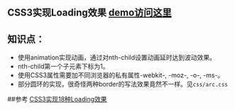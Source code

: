 ## CSS3实现Loading效果  [demo访问这里](http://kad0108.github.io/FE-Demos/loading/)

## 知识点：
* 使用animation实现动画，通过对nth-child设置动画延时达到波动效果。
* nth-child第一个子元素下标为1。
* 使用CSS3属性需要加不同浏览器的私有属性-webkit-, -moz-, -o-, -ms-。
* 部分圆环的实现，很奇怪两种border的写法效果竟然不一样。见```css/arc.css```

##参考
[CSS3实现18种Loading效果](http://www.igooda.cn/jzjl/201601211051.html)